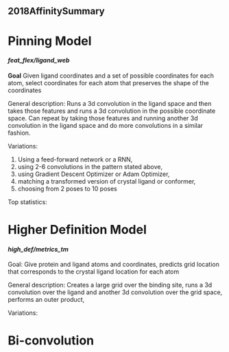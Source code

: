 ## 2018AffinitySummary

# Pinning Model 
#### *feat_flex/ligand_web*
**Goal** Given ligand coordinates and a set of possible coordinates for each atom, select coordinates for each atom that preserves the shape of the coordinates

General description: Runs a 3d convolution in the ligand space and then takes those features and runs a 3d convolution in the possible coordinate space. Can repeat by taking those features and running another 3d convolution in the ligand space and do more convolutions in a similar fashion.

Variations: 
1. Using a feed-forward network or a RNN, 
2. using 2-6 convolutions in the pattern stated above, 
3. using Gradient Descent Optimizer or Adam Optimizer, 
4. matching a transformed version of crystal ligand or conformer, 
5. choosing from 2 poses to 10 poses

Top statistics:


# Higher Definition Model
#### *high_def/metrics_tm*
Goal: Give protein and ligand atoms and coordinates, predicts grid location that corresponds to the crystal ligand location for each atom

General description: Creates a large grid over the binding site, runs a 3d convolution over the ligand and another 3d convolution over the grid space, performs an outer product, 

Variations: 


# Bi-convolution

